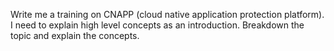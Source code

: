 Write me a training on CNAPP (cloud native application protection platform). 
I need to explain high level concepts as an introduction.
Breakdown the topic and explain the concepts.